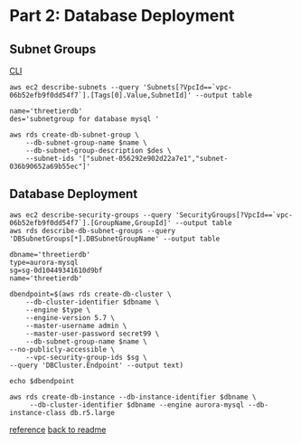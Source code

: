 # Part 2: Database Deployment
## Subnet Groups
[CLI](https://docs.aws.amazon.com/cli/latest/reference/rds/create-db-subnet-group.html)
```
aws ec2 describe-subnets --query 'Subnets[?VpcId==`vpc-06b52efb9f0dd54f7`].[Tags[0].Value,SubnetId]' --output table 
```
```
name='threetierdb'
des='subnetgroup for database mysql '

```
```
aws rds create-db-subnet-group \
    --db-subnet-group-name $name \
    --db-subnet-group-description $des \
    --subnet-ids '["subnet-056292e902d22a7e1","subnet-036b90652a69b55ec"]' 

```

## Database Deployment
```
aws ec2 describe-security-groups --query 'SecurityGroups[?VpcId==`vpc-06b52efb9f0dd54f7`].[GroupName,GroupId]' --output table
aws rds describe-db-subnet-groups --query 'DBSubnetGroups[*].DBSubnetGroupName' --output table

```
```
dbname='threetierdb'
type=aurora-mysql
sg=sg-0d10449341610d9bf
name='threetierdb'
```

```
dbendpoint=$(aws rds create-db-cluster \
    --db-cluster-identifier $dbname \
    --engine $type \
    --engine-version 5.7 \
    --master-username admin \
    --master-user-password secret99 \
    --db-subnet-group-name $name \
--no-publicly-accessible \
    --vpc-security-group-ids $sg \
--query 'DBCluster.Endpoint' --output text)

echo $dbendpoint
```
```
aws rds create-db-instance --db-instance-identifier $dbname \
     --db-cluster-identifier $dbname --engine aurora-mysql --db-instance-class db.r5.large
```

[reference](https://docs.aws.amazon.com/AmazonRDS/latest/AuroraUserGuide/Aurora.CreateInstance.html)
[back to readme](readme.md)
